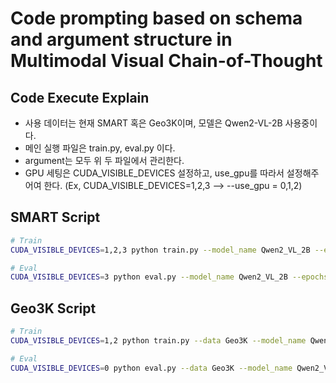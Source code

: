 # Code prompting based on schema and argument structure in Multimodal Visual Chain-of-Thought

## Code Execute Explain
- 사용 데이터는 현재 SMART 혹은 Geo3K이며, 모델은 Qwen2-VL-2B 사용중이다.
- 메인 실행 파일은 train.py, eval.py 이다.
- argument는 모두 위 두 파일에서 관리한다.
- GPU 세팅은 CUDA_VISIBLE_DEVICES 설정하고, use_gpu를 따라서 설정해주어여 한다. (Ex, CUDA_VISIBLE_DEVICES=1,2,3 --> --use_gpu = 0,1,2)

## SMART Script
```bash
# Train
CUDA_VISIBLE_DEVICES=1,2,3 python train.py --model_name Qwen2_VL_2B --epochs 5 --batch_size 4 --lr 1e-5 --experiment supervised --answer_type value --save_folder value_gen_wo_opt_dcp_mca --use_gpu 0,1,2 --use_img True

# Eval
CUDA_VISIBLE_DEVICES=3 python eval.py --model_name Qwen2_VL_2B --epochs 5 --batch_size 4 --lr 1e-5 --experiment supervised --answer_type value --use_gpu 0 --use_img True --load_ckpt_path value_gen_wo_opt_dcp_mca/epoch_1/whole_model.pth
```

## Geo3K Script
```bash
# Train
CUDA_VISIBLE_DEVICES=1,2 python train.py --data Geo3K --model_name Qwen2_VL_2B --epochs 5 --batch_size 1 --lr 1e-5 --experiment supervised --answer_type value --save_folder geo3k_with_opt_dcp_mca --use_gpu 0,1 --use_img True --use_option_prompt True

# Eval
CUDA_VISIBLE_DEVICES=0 python eval.py --data Geo3K --model_name Qwen2_VL_2B --epochs 5 --batch_size 1 --lr 1e-5 --experiment supervised --answer_type value --use_gpu 0 --use_img True --use_option_prompt True --load_ckpt_path geo3k_with_opt_dcp_mca/epoch_1/whole_model.pth
```